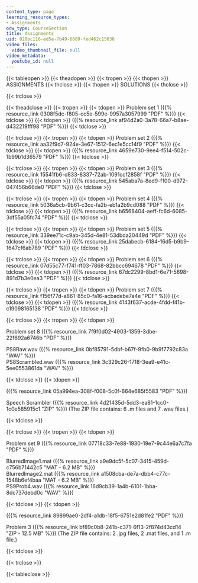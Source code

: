 ```yaml
---
content_type: page
learning_resource_types:
- Assignments
ocw_type: CourseSection
title: Assignments
uid: 828bc116-ed5e-7b49-6689-fed462c15038
video_files:
  video_thumbnail_file: null
video_metadata:
  youtube_id: null
---
```


{{< tableopen >}}
{{< theadopen >}}
{{< tropen >}}
{{< thopen >}}
ASSIGNMENTS
{{< thclose >}}
{{< thopen >}}
SOLUTIONS
{{< thclose >}}

{{< trclose >}}

{{< theadclose >}}
{{< tropen >}}
{{< tdopen >}}
Problem set 1 ({{% resource_link 0308f5dc-f805-cc5e-599e-9957a3057999 "PDF" %}})
{{< tdclose >}}
{{< tdopen >}}
({{% resource_link af94d2a0-3a78-66a7-b8ae-d432219fff98 "PDF" %}})
{{< tdclose >}}

{{< trclose >}}
{{< tropen >}}
{{< tdopen >}}
Problem set 2 ({{% resource_link aa32f9d7-924e-3e67-1512-6ec1e5cc14f9 "PDF" %}})
{{< tdclose >}}
{{< tdopen >}}
({{% resource_link 4659e730-9ee4-f514-502c-1b99b1d36579 "PDF" %}})
{{< tdclose >}}

{{< trclose >}}
{{< tropen >}}
{{< tdopen >}}
Problem set 3 ({{% resource_link 15541fb6-d833-8337-72ab-1091ccf2858f "PDF" %}})
{{< tdclose >}}
{{< tdopen >}}
({{% resource_link 545aba7a-8ed9-f100-d972-047456b66de0 "PDF" %}})
{{< tdclose >}}

{{< trclose >}}
{{< tropen >}}
{{< tdopen >}}
Problem set 4 ({{% resource_link 5036a5cb-9b61-c3cc-fa2b-eb1a2b9cd088 "PDF" %}})
{{< tdclose >}}
{{< tdopen >}}
({{% resource_link b6568404-aeff-fc6d-6085-3df55a05fc74 "PDF" %}})
{{< tdclose >}}

{{< trclose >}}
{{< tropen >}}
{{< tdopen >}}
Problem set 5 ({{% resource_link 339ee71c-c9ab-345d-4e81-53dbda20449d "PDF" %}})
{{< tdclose >}}
{{< tdopen >}}
({{% resource_link 25dabecb-6184-16d5-b9b9-1647cf6ab789 "PDF" %}})
{{< tdclose >}}

{{< trclose >}}
{{< tropen >}}
{{< tdopen >}}
Problem set 6 ({{% resource_link 07d55c77-f741-ff03-7868-82bbcc694678 "PDF" %}})
{{< tdclose >}}
{{< tdopen >}}
({{% resource_link 67dc2299-8bd1-6e71-5698-891d7b3e0ea3 "PDF" %}})
{{< tdclose >}}

{{< trclose >}}
{{< tropen >}}
{{< tdopen >}}
Problem set 7 ({{% resource_link f156f77d-a861-85c0-fa16-acbadebe7a4e "PDF" %}})
{{< tdclose >}}
{{< tdopen >}}
({{% resource_link 4143f637-acde-4fdd-f41b-c19098165138 "PDF" %}})
{{< tdclose >}}

{{< trclose >}}
{{< tropen >}}
{{< tdopen >}}


Problem set 8 ({{% resource_link 7f9f0d02-4903-1359-3dbe-22f692a6746b "PDF" %}})

PS8Raw.wav ({{% resource_link 0bf85791-5dbf-b67f-9fb0-9b9f7792c83a "WAV" %}})  
PS8Scrambled.wav ({{% resource_link 3c329c26-1718-3ea9-e41c-5ee0553861da "WAV" %}})


{{< tdclose >}}
{{< tdopen >}}


({{% resource_link 05a994ea-308f-f008-5c0f-664e685f5583 "PDF" %}})

Speech Scrambler ({{% resource_link 4d21435d-5dd3-ea81-1cc0-1c0e585915c1 "ZIP" %}}) (The ZIP file contains: 6 .m files and 7 .wav files.)


{{< tdclose >}}

{{< trclose >}}
{{< tropen >}}
{{< tdopen >}}


Problem set 9 ({{% resource_link 07718c33-7e88-1930-19e7-9c44e6a7c7fa "PDF" %}})

BlurredImage1.mat ({{% resource_link a9e9dc5f-5c07-3415-459d-c756b71442c5 "MAT - 6.2 MB" %}})  
BlurredImage2.mat ({{% resource_link a1508cba-de7a-dbb4-c77c-1548b6ef4baa "MAT - 6.2 MB" %}})  
PS9Prob4.wav ({{% resource_link 16d9cb39-1a4b-6101-1bba-8dc737debd0c "WAV" %}})


{{< tdclose >}}
{{< tdopen >}}


({{% resource_link 89899ae0-2df4-a1db-18f5-6751e2d81fe2 "PDF" %}})

Problem 3 ({{% resource_link bf89c0b8-241b-c371-6f13-2f874d43cd14 "ZIP - 12.5 MB" %}}) (The ZIP file contains: 2 .jpg files, 2 .mat files, and 1 .m file.)


{{< tdclose >}}

{{< trclose >}}

{{< tableclose >}}